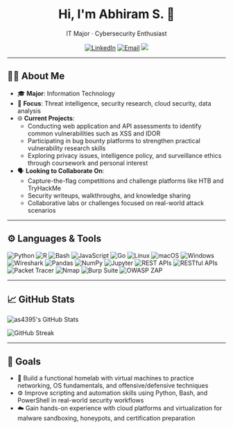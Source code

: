 <h1 align="center">Hi, I'm Abhiram S. 👋</h1>
<p align="center">
  IT Major · Cybersecurity Enthusiast
</p>

<p align="center">
  <a href="https://www.linkedin.com/in/abhiram-singireddy/"><img src="https://img.shields.io/badge/LinkedIn-0077B5?style=flat&logo=linkedin&logoColor=white" alt="LinkedIn"></a>
  <a href="mailto:abhiram.singireddy@rutgers.edu"><img src="https://img.shields.io/badge/Email-D14836?style=flat&logo=gmail&logoColor=white" alt="Email"></a>
  <img src="https://img.shields.io/badge/OS-Linux%20%7C%20macOS%20%7C%20Windows-informational?style=flat&logo=linux&logoColor=white">
</p>

---

## 🧑‍💻 About Me

- 🎓 **Major**: Information Technology  
- 🧠 **Focus**: Threat intelligence, security research, cloud security, data analysis
- 🌐 **Current Projects**:  
  - Conducting web application and API assessments to identify common vulnerabilities such as XSS and IDOR  
  - Participating in bug bounty platforms to strengthen practical vulnerability research skills  
  - Exploring privacy issues, intelligence policy, and surveillance ethics through coursework and personal interest
- 🗣️ **Looking to Collaborate On**:  
  - Capture-the-flag competitions and challenge platforms like HTB and TryHackMe  
  - Security writeups, walkthroughs, and knowledge sharing  
  - Collaborative labs or challenges focused on real-world attack scenarios

---

## ⚙️ Languages & Tools

<p align="left">
  <img src="https://img.shields.io/badge/Python-3776AB?style=flat&logo=python&logoColor=white" alt="Python">
  <img src="https://img.shields.io/badge/R-276DC3?style=flat&logo=r&logoColor=white" alt="R">
  <img src="https://img.shields.io/badge/Bash-121011?style=flat&logo=gnubash&logoColor=white" alt="Bash">
  <img src="https://img.shields.io/badge/JavaScript-F7DF1E?style=flat&logo=javascript&logoColor=black" alt="JavaScript">
  <img src="https://img.shields.io/badge/Go-00ADD8?style=flat&logo=go&logoColor=white" alt="Go">
  <img src="https://img.shields.io/badge/Linux-FCC624?style=flat&logo=linux&logoColor=black" alt="Linux">
  <img src="https://img.shields.io/badge/macOS-000000?style=flat&logo=apple&logoColor=white" alt="macOS">
  <img src="https://img.shields.io/badge/Windows-0078D6?style=flat&logo=windows&logoColor=white" alt="Windows">
  <img src="https://img.shields.io/badge/Wireshark-1679A7?style=flat&logo=wireshark&logoColor=white" alt="Wireshark">
  <img src="https://img.shields.io/badge/Pandas-150458?style=flat&logo=pandas&logoColor=white" alt="Pandas">
  <img src="https://img.shields.io/badge/NumPy-013243?style=flat&logo=numpy&logoColor=white" alt="NumPy">
  <img src="https://img.shields.io/badge/Jupyter-F37626?style=flat&logo=jupyter&logoColor=white" alt="Jupyter">
  <img src="https://img.shields.io/badge/REST%20APIs-FF6C37?style=flat" alt="REST APIs">
  <img src="https://img.shields.io/badge/RESTful%20APIs-FF6C37?style=flat&logo=api&logoColor=white" alt="RESTful APIs">
  <img src="https://img.shields.io/badge/Packet%20Tracer-1A73E8?style=flat" alt="Packet Tracer">
  <img src="https://img.shields.io/badge/Nmap-00467C?style=flat&logo=nmap&logoColor=white" alt="Nmap">
  <img src="https://img.shields.io/badge/Burp%20Suite-FF7139?style=flat&logo=burpsuite&logoColor=white" alt="Burp Suite">
  <img src="https://img.shields.io/badge/OWASP%20ZAP-033037?style=flat&logo=owasp&logoColor=white" alt="OWASP ZAP">
</p>

---

## 📈 GitHub Stats

<!-- Main GitHub Stats Card with pink-purple accent -->
![as4395's GitHub Stats](https://github-readme-stats.vercel.app/api?username=as4395&show_icons=true&hide=prs&count_private=true&title_color=d946ef&icon_color=d946ef&text_color=c9d1d9&bg_color=0d1117&border_radius=10)

<!-- GitHub Streak Card with orange accents -->
![GitHub Streak](https://github-readme-streak-stats.herokuapp.com?user=as4395&theme=github-dark&ring=ff9d00&fire=ff9d00&currStreakLabel=ff9d00&sideLabels=ff9d00&dates=c9d1d9&stroke=ffffff&border=ffffff&border_radius=10)

---

## 🚀 Goals

- 🧱 Build a functional homelab with virtual machines to practice networking, OS fundamentals, and offensive/defensive techniques  
- ⚙️ Improve scripting and automation skills using Python, Bash, and PowerShell in real-world security workflows  
- ☁️ Gain hands-on experience with cloud platforms and virtualization for malware sandboxing, honeypots, and certification preparation
